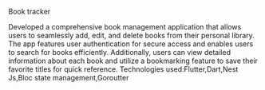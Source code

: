 Book tracker

Developed a comprehensive book management application that allows users to seamlessly add, edit, and delete books from their personal library. The app features user authentication for secure access and enables users to search for books efficiently. Additionally, users can view detailed information about each book and utilize a bookmarking feature to save their favorite titles for quick reference.
Technologies used:Flutter,Dart,Nest Js,Bloc state management,Goroutter
